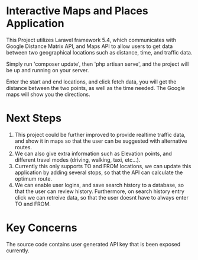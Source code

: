 # Interactive Maps and Places Application

This Project utilizes Laravel framework 5.4, which communicates with Google Distance Matrix API, and Maps API to allow users to get data between two geographical locations such as distance, time, and traffic data.

Simply run 'composer update', then 'php artisan serve', and the project will be up and running on your server.

Enter the start and end locations, and click fetch data, you will get the distance between the two points, as well as the time needed. The Google maps will show you the directions.

# Next Steps

1. This project could be further improved to provide realtime traffic data, and show it in maps so that the user can be suggested with alternative routes.
2. We can also give extra information such as Elevation points, and different travel modes (driving, walking, taxi, etc...).
3. Currently this only supports TO and FROM locations, we can update this application by adding several stops, so that the API can calculate the optimum route.
4. We can enable user logins, and save search history to a database, so that the user can review history. Furthermore, on search history entry click we can retreive data, so that the user doesnt have to always enter TO and FROM.

# Key Concerns

The source code contains user generated API key that is been exposed currently.
